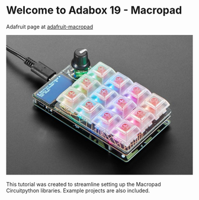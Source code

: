 # Welcome to Adabox 19 - Macropad 

Adafruit page at [adafruit-macropad](https://learn.adafruit.com/adafruit-macropad-rp2040/overview
)

![Screenshot](img/index1.jpg)

This tutorial was created to streamline setting up the Macropad
Circuitpython libraries.  Example projects are also included.


